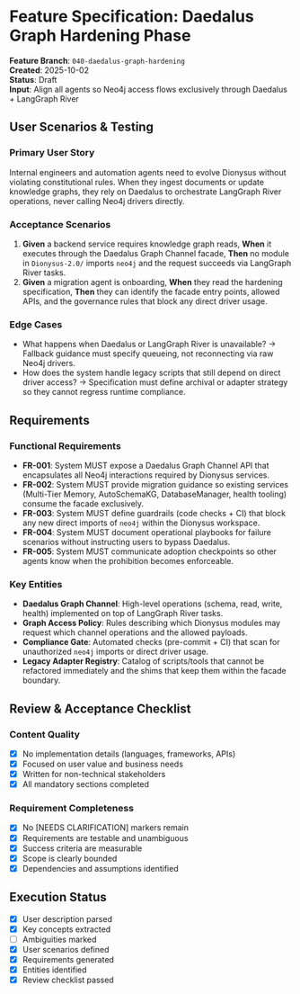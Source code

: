 # Feature Specification: Daedalus Graph Hardening Phase

**Feature Branch**: `040-daedalus-graph-hardening`  
**Created**: 2025-10-02  
**Status**: Draft  
**Input**: Align all agents so Neo4j access flows exclusively through Daedalus + LangGraph River

## User Scenarios & Testing

### Primary User Story
Internal engineers and automation agents need to evolve Dionysus without violating constitutional rules. When they ingest documents or update knowledge graphs, they rely on Daedalus to orchestrate LangGraph River operations, never calling Neo4j drivers directly.

### Acceptance Scenarios
1. **Given** a backend service requires knowledge graph reads, **When** it executes through the Daedalus Graph Channel facade, **Then** no module in `Dionysus-2.0/` imports `neo4j` and the request succeeds via LangGraph River tasks.
2. **Given** a migration agent is onboarding, **When** they read the hardening specification, **Then** they can identify the facade entry points, allowed APIs, and the governance rules that block any direct driver usage.

### Edge Cases
- What happens when Daedalus or LangGraph River is unavailable? -> Fallback guidance must specify queueing, not reconnecting via raw Neo4j drivers.
- How does the system handle legacy scripts that still depend on direct driver access? -> Specification must define archival or adapter strategy so they cannot regress runtime compliance.

## Requirements

### Functional Requirements
- **FR-001**: System MUST expose a Daedalus Graph Channel API that encapsulates all Neo4j interactions required by Dionysus services.
- **FR-002**: System MUST provide migration guidance so existing services (Multi-Tier Memory, AutoSchemaKG, DatabaseManager, health tooling) consume the facade exclusively.
- **FR-003**: System MUST define guardrails (code checks + CI) that block any new direct imports of `neo4j` within the Dionysus workspace.
- **FR-004**: System MUST document operational playbooks for failure scenarios without instructing users to bypass Daedalus.
- **FR-005**: System MUST communicate adoption checkpoints so other agents know when the prohibition becomes enforceable.

### Key Entities
- **Daedalus Graph Channel**: High-level operations (schema, read, write, health) implemented on top of LangGraph River tasks.
- **Graph Access Policy**: Rules describing which Dionysus modules may request which channel operations and the allowed payloads.
- **Compliance Gate**: Automated checks (pre-commit + CI) that scan for unauthorized `neo4j` imports or direct driver usage.
- **Legacy Adapter Registry**: Catalog of scripts/tools that cannot be refactored immediately and the shims that keep them within the facade boundary.

## Review & Acceptance Checklist

### Content Quality
- [x] No implementation details (languages, frameworks, APIs)
- [x] Focused on user value and business needs
- [x] Written for non-technical stakeholders
- [x] All mandatory sections completed

### Requirement Completeness
- [x] No [NEEDS CLARIFICATION] markers remain
- [x] Requirements are testable and unambiguous
- [x] Success criteria are measurable
- [x] Scope is clearly bounded
- [x] Dependencies and assumptions identified

## Execution Status

- [x] User description parsed
- [x] Key concepts extracted
- [ ] Ambiguities marked
- [x] User scenarios defined
- [x] Requirements generated
- [x] Entities identified
- [x] Review checklist passed
